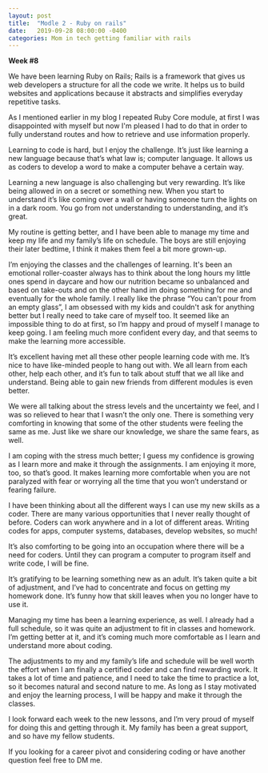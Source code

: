 ```yaml
---
layout: post
title:  "Modle 2 - Ruby on rails"
date:   2019-09-28 08:00:00 -0400
categories: Mom in tech getting familiar with rails
---
```


**Week #8**


We have been learning Ruby on Rails; Rails is a framework that gives us web developers a structure for all the code we write. It helps us to build websites and applications because it abstracts and simplifies everyday repetitive tasks.

As I mentioned earlier in my blog I repeated Ruby Core module, at first I was disappointed with myself but now I'm pleased I had to do that in order to fully understand routes and how to retrieve and use information properly. 

Learning to code is hard, but I enjoy the challenge. It’s just like learning a new language because that’s what law is; computer language. It allows us as coders to develop a word to make a computer behave a certain way.

Learning a new language is also challenging but very rewarding. It’s like being allowed in on a secret or something new. When you start to understand it’s like coming over a wall or having someone turn the lights on in a dark room. You go from not understanding to understanding, and it’s great. 

My routine is getting better, and I have been able to manage my time and keep my life and my family’s life on schedule. The boys are still enjoying their later bedtime, I think it makes them feel a bit more grown-up.

I’m enjoying the classes and the challenges of learning. It's been an emotional roller-coaster always has to think about the long hours my little ones spend in daycare and how our nutrition became so unbalanced and based on take-outs and on the other hand im doing something for me and eventually for the whole family. I really like the phrase “You can't pour from an empty glass”, I am obsessed with my kids and couldn't ask for anything better but I really need to take care of myself too.  It seemed like an impossible thing to do at first, so I’m happy and proud of myself I manage to keep going. I am feeling much more confident every day, and that seems to make the learning more accessible. 

It’s excellent having met all these other people learning code with me. It’s nice to have like-minded people to hang out with. We all learn from each other, help each other, and it’s fun to talk about stuff that we all like and understand. Being able to gain new friends from different modules is even better.

We were all talking about the stress levels and the uncertainty we feel, and I was so relieved to hear that I wasn’t the only one. There is something very comforting in knowing that some of the other students were feeling the same as me. Just like we share our knowledge, we share the same fears, as well. 

I am coping with the stress much better; I guess my confidence is growing as I learn more and make it through the assignments. I am enjoying it more, too, so that’s good. It makes learning more comfortable when you are not paralyzed with fear or worrying all the time that you won’t understand or fearing failure. 

I have been thinking about all the different ways I can use my new skills as a coder. There are many various opportunities that I never really thought of before. Coders can work anywhere and in a lot of different areas. Writing codes for apps, computer systems, databases, develop websites, so much! 

It’s also comforting to be going into an occupation where there will be a need for coders. Until they can program a computer to program itself and write code, I will be fine. 

It’s gratifying to be learning something new as an adult. It’s taken quite a bit of adjustment, and I’ve had to concentrate and focus on getting my homework done. It’s funny how that skill leaves when you no longer have to use it. 

Managing my time has been a learning experience, as well. I already had a full schedule, so it was quite an adjustment to fit in classes and homework. I’m getting better at it, and it’s coming much more comfortable as I learn and understand more about coding.

The adjustments to my and my family’s life and schedule will be well worth the effort when I am finally a certified coder and can find rewarding work. It takes a lot of time and patience, and I need to take the time to practice a lot, so it becomes natural and second nature to me. As long as I stay motivated and enjoy the learning process, I will be happy and make it through the classes. 

I look forward each week to the new lessons, and I’m very proud of myself for doing this and getting through it. My family has been a great support, and so have my fellow students.
 
If you looking for a career pivot and considering coding or have another question feel free to DM me. 
